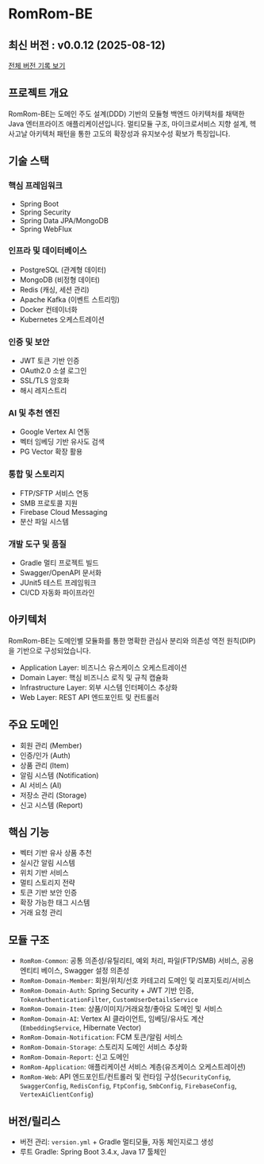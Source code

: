 # RomRom-BE

<!-- 수정하지마세요 자동으로 동기화 됩니다 -->
## 최신 버전 : v0.0.12 (2025-08-12)

[전체 버전 기록 보기](CHANGELOG.md)

## 프로젝트 개요

RomRom-BE는 도메인 주도 설계(DDD) 기반의 모듈형 백엔드 아키텍처를 채택한 Java 엔터프라이즈 애플리케이션입니다. 멀티모듈 구조, 마이크로서비스 지향 설계, 헥사고날 아키텍처 패턴을 통한 고도의 확장성과 유지보수성 확보가 특징입니다.

## 기술 스택

### 핵심 프레임워크
- Spring Boot
- Spring Security
- Spring Data JPA/MongoDB
- Spring WebFlux

### 인프라 및 데이터베이스
- PostgreSQL (관계형 데이터)
- MongoDB (비정형 데이터)
- Redis (캐싱, 세션 관리)
- Apache Kafka (이벤트 스트리밍)
- Docker 컨테이너화
- Kubernetes 오케스트레이션

### 인증 및 보안
- JWT 토큰 기반 인증
- OAuth2.0 소셜 로그인
- SSL/TLS 암호화
- 해시 레지스트리

### AI 및 추천 엔진
- Google Vertex AI 연동
- 벡터 임베딩 기반 유사도 검색
- PG Vector 확장 활용

### 통합 및 스토리지
- FTP/SFTP 서비스 연동
- SMB 프로토콜 지원
- Firebase Cloud Messaging
- 분산 파일 시스템

### 개발 도구 및 품질
- Gradle 멀티 프로젝트 빌드
- Swagger/OpenAPI 문서화
- JUnit5 테스트 프레임워크
- CI/CD 자동화 파이프라인

## 아키텍처

RomRom-BE는 도메인별 모듈화를 통한 명확한 관심사 분리와 의존성 역전 원칙(DIP)을 기반으로 구성되었습니다.

- Application Layer: 비즈니스 유스케이스 오케스트레이션
- Domain Layer: 핵심 비즈니스 로직 및 규칙 캡슐화
- Infrastructure Layer: 외부 시스템 인터페이스 추상화
- Web Layer: REST API 엔드포인트 및 컨트롤러

## 주요 도메인

- 회원 관리 (Member)
- 인증/인가 (Auth)
- 상품 관리 (Item)
- 알림 시스템 (Notification)
- AI 서비스 (AI)
- 저장소 관리 (Storage)
- 신고 시스템 (Report)

## 핵심 기능

- 벡터 기반 유사 상품 추천
- 실시간 알림 시스템
- 위치 기반 서비스
- 멀티 스토리지 전략
- 토큰 기반 보안 인증
- 확장 가능한 태그 시스템
- 거래 요청 관리

## 모듈 구조

- `RomRom-Common`: 공통 의존성/유틸리티, 예외 처리, 파일(FTP/SMB) 서비스, 공용 엔티티 베이스, Swagger 설정 의존성
- `RomRom-Domain-Member`: 회원/위치/선호 카테고리 도메인 및 리포지토리/서비스
- `RomRom-Domain-Auth`: Spring Security + JWT 기반 인증, `TokenAuthenticationFilter`, `CustomUserDetailsService`
- `RomRom-Domain-Item`: 상품/이미지/거래요청/좋아요 도메인 및 서비스
- `RomRom-Domain-AI`: Vertex AI 클라이언트, 임베딩/유사도 계산 (`EmbeddingService`, Hibernate Vector)
- `RomRom-Domain-Notification`: FCM 토큰/알림 서비스
- `RomRom-Domain-Storage`: 스토리지 도메인 서비스 추상화
- `RomRom-Domain-Report`: 신고 도메인
- `RomRom-Application`: 애플리케이션 서비스 계층(유즈케이스 오케스트레이션)
- `RomRom-Web`: API 엔드포인트/컨트롤러 및 런타임 구성(`SecurityConfig`, `SwaggerConfig`, `RedisConfig`, `FtpConfig`, `SmbConfig`, `FirebaseConfig`, `VertexAiClientConfig`)

## 버전/릴리스

- 버전 관리: `version.yml` + Gradle 멀티모듈, 자동 체인지로그 생성
- 루트 Gradle: Spring Boot 3.4.x, Java 17 툴체인